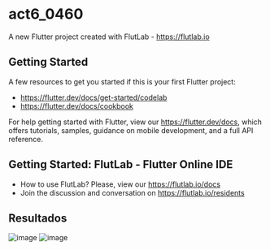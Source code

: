 # act6_0460

A new Flutter project created with FlutLab - https://flutlab.io

## Getting Started

A few resources to get you started if this is your first Flutter project:

- https://flutter.dev/docs/get-started/codelab
- https://flutter.dev/docs/cookbook

For help getting started with Flutter, view our
https://flutter.dev/docs, which offers tutorials,
samples, guidance on mobile development, and a full API reference.

## Getting Started: FlutLab - Flutter Online IDE

- How to use FlutLab? Please, view our https://flutlab.io/docs
- Join the discussion and conversation on https://flutlab.io/residents

## Resultados

![image](https://github.com/DDOrozco17/act6_0460/assets/143548028/8b91fd34-82ef-464b-b8d0-5a8fdeaa7c5b)
![image](https://github.com/DDOrozco17/act6_0460/assets/143548028/fea583a6-831d-478b-9645-71adb943fb86)

